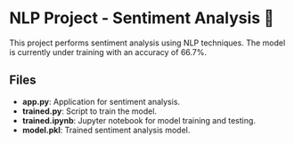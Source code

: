 # NLP Project - Sentiment Analysis 🚀

This project performs sentiment analysis using NLP techniques. The model is currently under training with an accuracy of 66.7%.

## Files

- **app.py**: Application for sentiment analysis.
- **trained.py**: Script to train the model.
- **trained.ipynb**: Jupyter notebook for model training and testing.
- **model.pkl**: Trained sentiment analysis model.
